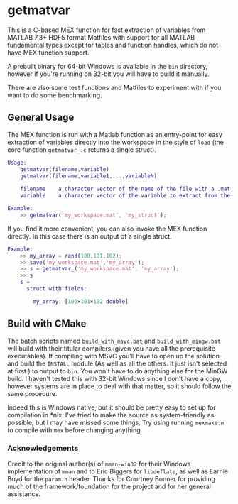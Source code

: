 # getmatvar

This is a C-based MEX function for fast extraction of variables from MATLAB 7.3+ HDF5 format Matfiles with support for all MATLAB fundamental types except for tables and function handles, which do not have MEX function support.

A prebuilt binary for 64-bit Windows is available in the `bin` directory, however if you're running on 32-bit you will have to build it manually.

There are also some test functions and Matfiles to experiment with if you want to do some benchmarking.

## General Usage
The MEX function is run with a Matlab function as an entry-point for easy extraction of variables directly into the workspace in the style of `load` (the core function `getmatvar_.c` returns a single struct).

```matlab
Usage:  
	getmatvar(filename,variable)
	getmatvar(filename,variable1,...,variableN)
		
	filename	a character vector of the name of the file with a .mat extension
	variable	a character vector of the variable to extract from the file

Example:
	>> getmatvar('my_workspace.mat', 'my_struct');
```

If you find it more convenient, you can also invoke the MEX function directly. In this case there is an output of a single struct.

```matlab
Example:
	>> my_array = rand(100,101,102);
	>> save('my_workspace.mat','my_array');
	>> s = getmatvar_('my_workspace.mat', 'my_array');
	>> s
	s = 
  	  struct with fields:

	    my_array: [100×101×102 double]

```

## Build with CMake

The batch scripts named `build_with_msvc.bat` and `build_with_mingw.bat` will build with their titular compilers (given you have all the prerequisite executables). If compiling with MSVC you'll have to open up the solution and build the `INSTALL` module (As well as all the others. It just isn't selected at first.) to output to `bin`. You won't have to do anything else for the MinGW build. I haven't tested this with 32-bit Windows since I don't have a copy, however systems are in place to deal with that matter, so it should follow the same procedure.

Indeed this is Windows native, but it should be pretty easy to set up for compilation in *nix. I've tried to make the source as system-friendly as possible, but I may have missed some things. Try using running `mexmake.m` to compile with `mex` before changing anything. 

### Acknowledgements

Credit to the original author(s) of `mman-win32` for their Windows implementation of `mman` and to Eric Biggers for `libdeflate`, as well as Earnie Boyd for the `param.h` header. Thanks for Courtney Bonner for providing much of the framework/foundation for the project and for her general assistance.